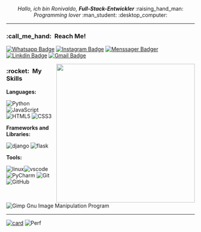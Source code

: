 <p align="center">
  <i>Hallo, ich bin Ronivaldo, <strong>Full-Stack-Entwickler</strong></i> :raising_hand_man:
  <br/>
  <i>Programming lover</i> :man_student: :desktop_computer:
</p>

____


<h3> :call_me_hand: &nbsp;Reach Me!</h3>


[![Whatsapp Badge](https://img.shields.io/badge/-WhatsApp-333333?style=flat&logo=whatsapp&logoColor=white)](https://wa.me/5521998412932?text=%20)
[![Instagram Badge](https://img.shields.io/badge/-Instagram-333333?style=flat&logo=Instagram&logoColor=white)](https://www.instagram.com/andrade.dev)
[![Menssager Badger](https://img.shields.io/badge/Messenger-333333?style=flat&logo=messenger&logoColor=white)](https://www.messenger.com/t/ronivaldodeandrade/)
[![Linkdin Badge](https://img.shields.io/badge/-Linkedln-333333?style=flat&logo=linkedin&logoColor=white)](https://www.linkedin.com/in/ronivaldoandrade/)
[![Gmail Badge](https://img.shields.io/badge/Gmail-333333?style=flat&logo=gmail&logoColor=white)](mailto:ronidomingues@poli.ufrj.br)


<img src="https://raw.githubusercontent.com/MicaelliMedeiros/micaellimedeiros/master/image/computer-illustration.png" min-width="400px" max-width="400px" width="370px" align="right" alt="">


<p align="left">
  <h3> :rocket: &nbsp;My Skills </h3>
  
  
  **Languages:**
  
  
  ![Python](https://img.shields.io/badge/python-3670A0?style=for-the-badge&logo=python&logoColor=ffdd54)
  ![JavaScript](https://img.shields.io/badge/javascript-FFF?style=for-the-badge&logo=javascript&logoColor=%23F7DF1E)
  ![HTML5](https://img.shields.io/badge/html5-%23E34F26.svg?style=for-the-badge&logo=html5&logoColor=white)
  ![CSS3](https://img.shields.io/badge/css3-%231572B6.svg?style=for-the-badge&logo=css3&logoColor=white)
  
  
  **Frameworks and Libraries:**
  
  
  <img src="https://img.shields.io/badge/Django-092E20?style=for-the-badge&logo=django&logoColor=white" alt="django">
  <img src="https://img.shields.io/badge/Flask-000000?style=for-the-badge&logo=flask&logoColor=white" alt="flask">
  
  
  **Tools:**


  <img src="https://img.shields.io/badge/Linux-FCC624?style=for-the-badge&logo=linux&logoColor=black" alt="linux"><img src="https://img.shields.io/badge/Visual_Studio_Code-0078D4?style=for-the-badge&logo=visual%20studio%20code&logoColor=white" alt="vscode">
  ![PyCharm](https://img.shields.io/badge/pycharm-143?style=for-the-badge&logo=pycharm&logoColor=black&color=black&labelColor=green)
  ![Git](https://img.shields.io/badge/git-%23F05033.svg?style=for-the-badge&logo=git&logoColor=white)
  ![GitHub](https://img.shields.io/badge/github-%23121011.svg?style=for-the-badge&logo=github&logoColor=white)  
  ![Gimp Gnu Image Manipulation Program](https://img.shields.io/badge/Gimp-657D8B?style=for-the-badge&logo=gimp&logoColor=FFFFFF)
</p>

___


[![card](https://github-readme-streak-stats.herokuapp.com/?user=Ronidandrade)](https://github.com/Ronidandrade/)
![Perf](https://github-readme-stats.vercel.app/api/top-langs/?username=Ronidandrade)
